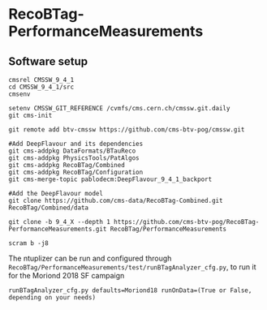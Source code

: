 # RecoBTag-PerformanceMeasurements

## Software setup

```
cmsrel CMSSW_9_4_1
cd CMSSW_9_4_1/src
cmsenv

setenv CMSSW_GIT_REFERENCE /cvmfs/cms.cern.ch/cmssw.git.daily
git cms-init

git remote add btv-cmssw https://github.com/cms-btv-pog/cmssw.git

#Add DeepFlavour and its dependencies
git cms-addpkg DataFormats/BTauReco
git cms-addpkg PhysicsTools/PatAlgos
git cms-addpkg RecoBTag/Combined
git cms-addpkg RecoBTag/Configuration
git cms-merge-topic pablodecm:DeepFlavour_9_4_1_backport

#Add the DeepFlavour model
git clone https://github.com/cms-data/RecoBTag-Combined.git RecoBTag/Combined/data

git clone -b 9_4_X --depth 1 https://github.com/cms-btv-pog/RecoBTag-PerformanceMeasurements.git RecoBTag/PerformanceMeasurements

scram b -j8

```

The ntuplizer can be run and configured through ```RecoBTag/PerformanceMeasurements/test/runBTagAnalyzer_cfg.py```, to run it for the Moriond 2018 SF campaign

```
runBTagAnalyzer_cfg.py defaults=Moriond18 runOnData=(True or False, depending on your needs)
```


